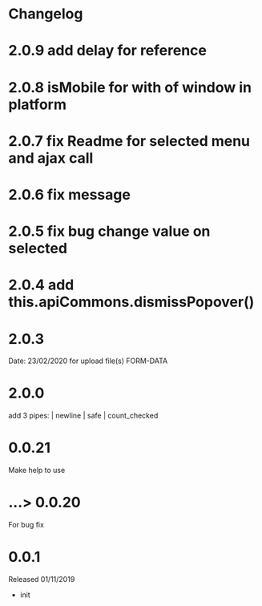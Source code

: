 # Changelog

# 2.0.9 add delay for reference 

# 2.0.8 isMobile for with of window in platform

# 2.0.7 fix Readme for selected menu and ajax call

# 2.0.6 fix message

# 2.0.5 fix bug change value on selected

# 2.0.4 add this.apiCommons.dismissPopover()

# 2.0.3 
Date: 23/02/2020
for upload file(s) FORM-DATA

# 2.0.0

add 3 pipes: | newline | safe | count_checked

# 0.0.21

Make help to use

# ...> 0.0.20

For bug fix

# 0.0.1

Released 01/11/2019
 - init
